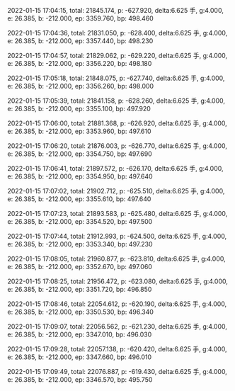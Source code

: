 2022-01-15 17:04:15, total: 21845.174, p: -627.920, delta:6.625 手, g:4.000, e: 26.385, b: -212.000, ep: 3359.760, bp: 498.460

2022-01-15 17:04:36, total: 21831.050, p: -628.400, delta:6.625 手, g:4.000, e: 26.385, b: -212.000, ep: 3357.440, bp: 498.230

2022-01-15 17:04:57, total: 21829.062, p: -629.220, delta:6.625 手, g:4.000, e: 26.385, b: -212.000, ep: 3356.220, bp: 498.180

2022-01-15 17:05:18, total: 21848.075, p: -627.740, delta:6.625 手, g:4.000, e: 26.385, b: -212.000, ep: 3356.260, bp: 498.000

2022-01-15 17:05:39, total: 21841.158, p: -628.260, delta:6.625 手, g:4.000, e: 26.385, b: -212.000, ep: 3355.100, bp: 497.920

2022-01-15 17:06:00, total: 21881.368, p: -626.920, delta:6.625 手, g:4.000, e: 26.385, b: -212.000, ep: 3353.960, bp: 497.610

2022-01-15 17:06:20, total: 21876.003, p: -626.770, delta:6.625 手, g:4.000, e: 26.385, b: -212.000, ep: 3354.750, bp: 497.690

2022-01-15 17:06:41, total: 21897.572, p: -626.170, delta:6.625 手, g:4.000, e: 26.385, b: -212.000, ep: 3354.950, bp: 497.640

2022-01-15 17:07:02, total: 21902.712, p: -625.510, delta:6.625 手, g:4.000, e: 26.385, b: -212.000, ep: 3355.610, bp: 497.640

2022-01-15 17:07:23, total: 21893.583, p: -625.480, delta:6.625 手, g:4.000, e: 26.385, b: -212.000, ep: 3354.520, bp: 497.500

2022-01-15 17:07:44, total: 21912.993, p: -624.500, delta:6.625 手, g:4.000, e: 26.385, b: -212.000, ep: 3353.340, bp: 497.230

2022-01-15 17:08:05, total: 21960.877, p: -623.810, delta:6.625 手, g:4.000, e: 26.385, b: -212.000, ep: 3352.670, bp: 497.060

2022-01-15 17:08:25, total: 21956.472, p: -623.080, delta:6.625 手, g:4.000, e: 26.385, b: -212.000, ep: 3351.720, bp: 496.850

2022-01-15 17:08:46, total: 22054.612, p: -620.190, delta:6.625 手, g:4.000, e: 26.385, b: -212.000, ep: 3350.530, bp: 496.340

2022-01-15 17:09:07, total: 22056.562, p: -621.230, delta:6.625 手, g:4.000, e: 26.385, b: -212.000, ep: 3347.010, bp: 496.030

2022-01-15 17:09:28, total: 22057.138, p: -620.420, delta:6.625 手, g:4.000, e: 26.385, b: -212.000, ep: 3347.660, bp: 496.010

2022-01-15 17:09:49, total: 22076.887, p: -619.430, delta:6.625 手, g:4.000, e: 26.385, b: -212.000, ep: 3346.570, bp: 495.750